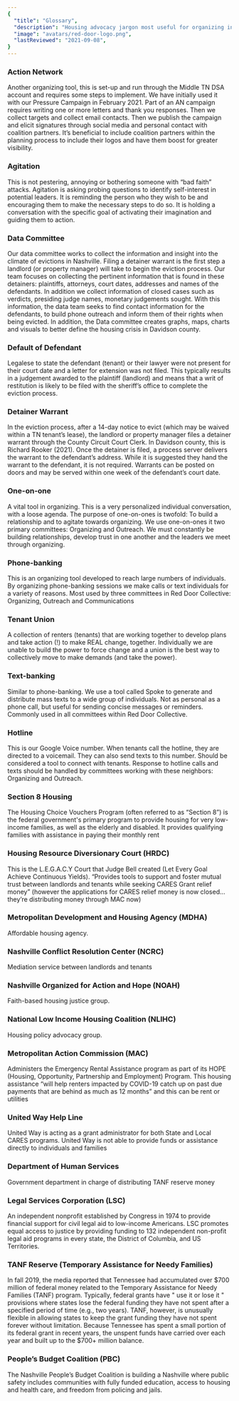 ```yaml
---
{
  "title": "Glossary",
  "description": "Housing advocacy jargon most useful for organizing in Nashville, TN.",
  "image": "avatars/red-door-logo.png",
  "lastReviewed": "2021-09-08",
}
---
```


### Action Network

Another organizing tool, this is set-up and run through the Middle TN DSA account and requires some steps to implement. We have initially used it with our Pressure Campaign in February 2021. Part of an AN campaign requires writing one or more letters and thank you responses. Then we collect targets and collect email contacts. Then we publish the campaign and elicit signatures through social media and personal contact with coalition partners. It’s beneficial to include coalition partners within the planning process to include their logos and have them boost for greater visibility.

### Agitation

This is not pestering, annoying or bothering someone with “bad faith” attacks. Agitation is asking probing questions to identify self-interest in potential leaders. It is reminding the person who they wish to be and encouraging them to make the necessary steps to do so. It is holding a conversation with the specific goal of activating their imagination and guiding them to action.

### Data Committee

Our data committee works to collect the information and insight into the climate of evictions in Nashville. Filing a detainer warrant is the first step a landlord (or property manager) will take to begin the eviction process. Our team focuses on collecting the pertinent information that is found in these detainers: plaintiffs, attorneys, court dates, addresses and names of the defendants. In addition we collect information of closed cases such as verdicts, presiding judge names, monetary judgements sought. With this information, the data team seeks to find contact information for the defendants, to build phone outreach and inform them of their rights when being evicted. In addition, the Data committee creates graphs, maps, charts and visuals to better define the housing crisis in Davidson county.

### Default of Defendant

Legalese to state the defendant (tenant) or their lawyer were not present for their court date and a letter for extension was not filed. This typically results in a judgement awarded to the plaintiff (landlord) and means that a writ of restitution is likely to be filed with the sheriff’s office to complete the eviction process.

### Detainer Warrant

In the eviction process, after a 14-day notice to evict (which may be waived within a TN tenant’s lease), the landlord or property manager files a detainer warrant through the County Circuit Court Clerk. In Davidson county, this is Richard Rooker (2021). Once the detainer is filed, a process server delivers the warrant to the defendant’s address. While it is suggested they hand the warrant to the defendant, it is not required. Warrants can be posted on doors and may be served within one week of the defendant’s court date.

### One-on-one

A vital tool in organizing. This is a very personalized individual conversation, with a loose agenda. The purpose of one-on-ones is twofold: To build a relationship and to agitate towards organizing. We use one-on-ones it two primary committees: Organizing and Outreach. We must constantly be building relationships, develop trust in one another and the leaders we meet through organizing.

### Phone-banking

This is an organizing tool developed to reach large numbers of individuals. By organizing phone-banking sessions we make calls or text individuals for a variety of reasons. Most used by three committees in Red Door Collective: Organizing, Outreach and Communications

### Tenant Union

A collection of renters (tenants) that are working together to develop plans and take action (!) to make REAL change, together. Individually we are unable to build the power to force change and a union is the best way to collectively move to make demands (and take the power).

### Text-banking

Similar to phone-banking. We use a tool called Spoke to generate and distribute mass texts to a wide group of individuals. Not as personal as a phone call, but useful for sending concise messages or reminders. Commonly used in all committees within Red Door Collective.

### Hotline

This is our Google Voice number. When tenants call the hotline, they are directed to a voicemail. They can also send texts to this number. Should be considered a tool to connect with tenants. Response to hotline calls and texts should be handled by committees working with these neighbors: Organizing and Outreach.

### Section 8 Housing

The Housing Choice Vouchers Program (often referred to as “Section 8”) is the federal government's primary program to provide housing for very low-income families, as well as the elderly and disabled. It provides qualifying families with assistance in paying their monthly rent

### Housing Resource Diversionary Court (HRDC)

This is the L.E.G.A.C.Y Court that Judge Bell created (Let Every Goal Achieve Continuous Yields). “Provides tools to support and foster mutual trust between landlords and tenants while seeking CARES Grant relief money” (however the applications for CARES relief money is now closed…they’re distributing money through MAC now)

### Metropolitan Development and Housing Agency (MDHA)

Affordable housing agency.

### Nashville Conflict Resolution Center (NCRC)

Mediation service between landlords and tenants

### Nashville Organized for Action and Hope (NOAH)

Faith-based housing justice group.

### National Low Income Housing Coalition (NLIHC)

Housing policy advocacy group.

### Metropolitan Action Commission (MAC)
Administers the Emergency Rental Assistance program as part of its HOPE (Housing, Opportunity, Partnership and Employment) Program. This housing assistance “will help renters impacted by COVID-19 catch up on past due payments that are behind as much as 12 months” and this can be rent or utilities

### United Way Help Line

United Way is acting as a grant administrator for both State and Local CARES programs. United Way is not able to provide funds or assistance directly to individuals and families

### Department of Human Services

Government department in charge of distributing TANF reserve money

### Legal Services Corporation (LSC)

An independent nonprofit established by Congress in 1974 to provide financial support for civil legal aid to low-income Americans. LSC promotes equal access to justice by providing funding to 132 independent non-profit legal aid programs in every state, the District of Columbia, and US Territories.

### TANF Reserve (Temporary Assistance for Needy Families)

In fall 2019, the media reported that Tennessee had accumulated over $700 million of federal money related to the Temporary Assistance for Needy Families (TANF) program. Typically, federal grants have " use it or lose it " provisions where states lose the federal funding they have not spent after a specified period of time (e.g., two years). TANF, however, is unusually flexible in allowing states to keep the grant funding they have not spent forever without limitation. Because Tennessee has spent a small portion of its federal grant in recent years, the unspent funds have carried over each year and built up to the $700+ million balance.

### People’s Budget Coalition (PBC)

The Nashville People’s Budget Coalition is building a Nashville where public safety includes communities with fully funded education, access to housing and health care, and freedom from policing and jails.